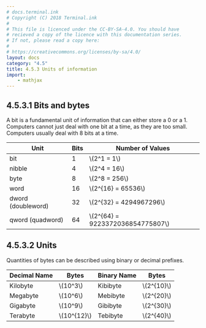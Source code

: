 ```yaml
---
# docs.terminal.ink
# Copyright (C) 2018 Terminal.ink
#
# This file is licenced under the CC-BY-SA-4.0. You should have
# recieved a copy of the licence with this documentation series.
# If not, please read a copy here:
#
# https://creativecommons.org/licenses/by-sa/4.0/
layout: docs
category: "4.5"
title: 4.5.3 Units of information
import:
    - mathjax
---
```


## 4.5.3.1 Bits and bytes
A bit is a fundamental unit of information that can either store a 0 or a 1.
Computers cannot just deal with one bit at a time, as they are too small.
Computers usually deal with 8 bits at a time.

Unit               | Bits | Number of Values
------------------ | ---- | -------------------
bit                | 1    | \\(2^1 = 1\\)
nibble             | 4    | \\(2^4 = 16\\)
byte               | 8    | \\(2^8 = 256\\)
word               | 16   | \\(2^{16} = 65536\\)
dword (doubleword) | 32   | \\(2^{32} = 4294967296\\)
qword (quadword)   | 64   | \\(2^{64} = 9223372036854775807\\)

## 4.5.3.2 Units
Quantities of bytes can be described using binary or decimal prefixes.

Decimal Name | Bytes         | Binary Name | Bytes
------------ | ------------- | ----------- | ------------
Kilobyte     | \\(10^3\\)    | Kibibyte    | \\(2^{10}\\)
Megabyte     | \\(10^6\\)    | Mebibyte    | \\(2^{20}\\)
Gigabyte     | \\(10^9\\)    | Gibibyte    | \\(2^{30}\\)
Terabyte     | \\(10^{12}\\) | Tebibyte    | \\(2^{40}\\)